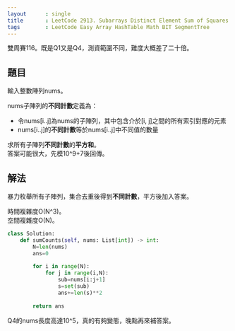 ```yaml
---
layout      : single
title       : LeetCode 2913. Subarrays Distinct Element Sum of Squares I
tags        : LeetCode Easy Array HashTable Math BIT SegmentTree
---
```

雙周賽116。既是Q1又是Q4，測資範圍不同，難度大概差了二十倍。  

## 題目

輸入整數陣列nums。  

nums子陣列的**不同計數**定義為：  

- 令nums[i..j]為nums的子陣列，其中包含介於[i, j]之間的所有索引對應的元素  
- nums[i..j]的**不同計數**等於nums[i..j]中不同值的數量  

求所有子陣列**不同計數**的**平方和**。  
答案可能很大，先模10^9+7後回傳。  

## 解法

暴力枚舉所有子陣列，集合去重後得到**不同計數**，平方後加入答案。  

時間複雜度O(N^3)。  
空間複雜度O(N)。  

```python
class Solution:
    def sumCounts(self, nums: List[int]) -> int:
        N=len(nums)
        ans=0
        
        for i in range(N):
            for j in range(i,N):
                sub=nums[i:j+1]
                s=set(sub)
                ans+=len(s)**2
                
        return ans
```

Q4的nums長度高達10^5，真的有夠變態，晚點再來補答案。  
